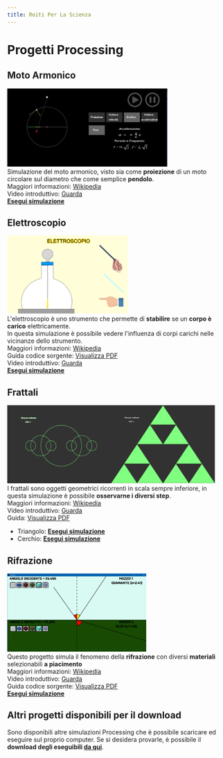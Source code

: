 ```yaml
---
title: Roiti Per La Scienza
---
```


# Progetti Processing

## Moto Armonico
<img src="https://github.com/RoitiPerLaScienza/roitiperlascienza.github.io/raw/main/imgs/PendoloPost.jpg" alt="moto_armonico" height="180"/>\
Simulazione del moto armonico, visto sia come **proiezione** di un moto circolare sul diametro che come semplice **pendolo**.\
Maggiori informazioni: [Wikipedia](https://it.wikipedia.org/wiki/Moto_armonico)\
Video introduttivo: [Guarda](https://www.dropbox.com/s/yqgsimv19oy6tky/MotoArmonico.mp4?dl=0)\
[**Esegui simulazione**](moto_armonico.html)

## Elettroscopio
<img src="https://github.com/RoitiPerLaScienza/roitiperlascienza.github.io/raw/main/imgs/elettroscopio.png" alt="elettroscopio" height="180"/>\
L'elettroscopio è uno strumento che permette di **stabilire** se un **corpo è carico** elettricamente.\
In questa simulazione è possibile vedere l'influenza di corpi carichi nelle vicinanze dello strumento.\
Maggiori informazioni: [Wikipedia](https://it.wikipedia.org/wiki/Elettroscopio)\
Guida codice sorgente: [Visualizza PDF](https://www.dropbox.com/s/unze8oztfd3cjyd/Documentazione%20elettroscopio.pdf?dl=0)\
Video introduttivo: [Guarda](https://www.dropbox.com/s/kai78wdotkjyfu4/Elettroscopio.mp4?dl=0)\
[**Esegui simulazione**](elettroscopio.html)

## Frattali
<img src="https://github.com/RoitiPerLaScienza/roitiperlascienza.github.io/raw/main/imgs/frattale_cerchio.png" alt="frattale_cerchio" height="180"/><img src="https://github.com/RoitiPerLaScienza/roitiperlascienza.github.io/raw/main/imgs/frattale_triang.png" alt="frattale_triangolo" height="180"/>\
I frattali sono oggetti geometrici ricorrenti in scala sempre inferiore, in questa simulazione è possibile **osservarne i diversi step**.\
Maggiori informazioni: [Wikipedia](https://it.wikipedia.org/wiki/Frattale)\
Video introduttivo: [Guarda](https://www.dropbox.com/s/ukio79m9c3292hq/Frattali.mp4?dl=0)\
Guida: [Visualizza PDF](https://www.dropbox.com/s/v1p7hwhka1sigff/Documentazione%20frattali.pdf?dl=0)
* Triangolo: [**Esegui simulazione**](triangolo_fractal.html)
* Cerchio: [**Esegui simulazione**](cerchio_fractal.html)

## Rifrazione
<img src="https://github.com/RoitiPerLaScienza/roitiperlascienza.github.io/raw/main/imgs/RifrazionePost.png" alt="rifrazione" height="180"/>\
Questo progetto simula il fenomeno della **rifrazione** con diversi **materiali** selezionabili **a piacimento**\
Maggiori informazioni: [Wikipedia](https://it.wikipedia.org/wiki/Rifrazione)\
Video introduttivo: [Guarda](https://www.dropbox.com/s/gmfr9dp133nztt9/Rifrazione.mp4?dl=0)\
Guida codice sorgente: [Visualizza PDF](https://www.dropbox.com/s/flh4dqyoj7po3w5/Documentazione%20rifrazione.pdf?dl=0)\
[**Esegui simulazione**](rifrazione.html)

## Altri progetti disponibili per il download
Sono disponibili altre simulazioni Processing che è possibile scaricare ed eseguire sul proprio computer. Se si desidera provarle, è possibile il **download degli eseguibili [da qui](downloads.html)**.

